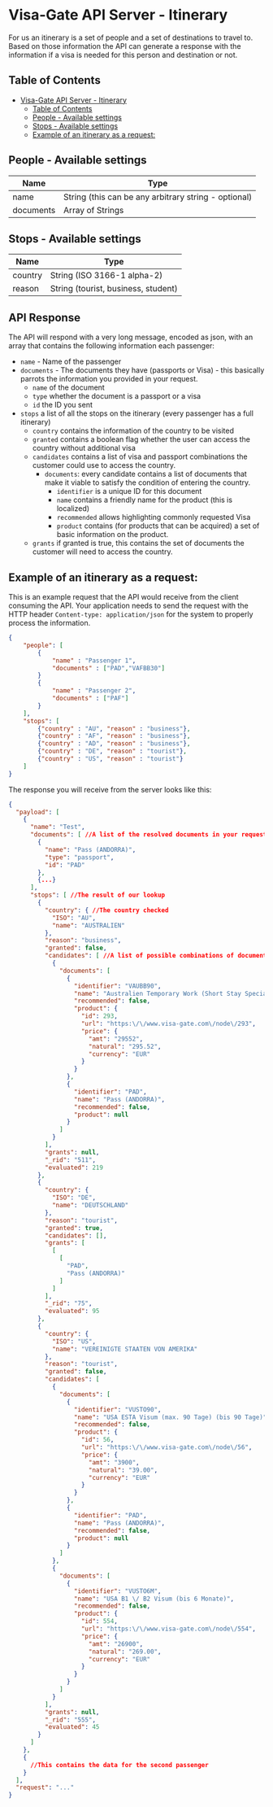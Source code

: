 # Visa-Gate API Server - Itinerary
For us an itinerary is a set of people and a set of destinations to travel to.
Based on those information the API can generate a response with the information if a visa is needed for this person and destination or not.

## Table of Contents
- [Visa-Gate API Server - Itinerary](#visa-gate-api-server---itinerary)
	- [Table of Contents](#table-of-contents)
	- [People - Available settings](#people---available-settings)
	- [Stops - Available settings](#stops---available-settings)
	- [Example of an itinerary as a request:](#example-of-an-itinerary-as-a-request)

## People - Available settings
| Name      | Type                                                |
|-----------| ----------------------------------------------------|
| name      | String (this can be any arbitrary string - optional)|
| documents | Array of Strings                                    |

## Stops - Available settings
| Name    | Type                                |
|---------|-------------------------------------|
| country | String (ISO 3166-1 alpha-2)         |
| reason  | String (tourist, business, student) |

## API Response

The API will respond with a very long message, encoded as json, with an array that contains the following information each passenger:

* `name` - Name of the passenger
* `documents` - The documents they have (passports or Visa) - this basically parrots the information you provided in your request.
  * `name` of the document
  * `type` whether the document is a passport or a visa
  * `id` the ID you sent
* `stops` a list of all the stops on the itinerary (every passenger has a full itinerary)
  * `country` contains the information of the country to be visited
  * `granted` contains a boolean flag whether the user can access the country without additional visa
  * `candidates` contains a list of visa and passport combinations the customer could use to access the country.
    * `documents`: every candidate contains a list of documents that make it viable to satisfy the condition of entering the country.
      * `identifier`  is a unique ID for this document
      * `name` contains a friendly name for the product (this is localized)
      * `recommended` allows highlighting commonly requested Visa
      * `product` contains (for products that can be acquired) a set of basic information on the product.
  * `grants` if granted is true, this contains the set of documents the customer will need to access the country.


## Example of an itinerary as a request:

This is an example request that the API would receive from the client consuming the API. Your application needs to send the request with the HTTP header `Content-type: application/json` for the system to properly process the information.

```json
{
	"people": [
		{
			"name" : "Passenger 1",
			"documents" : ["PAD","VAFBB30"]
		}
		{
			"name" : "Passenger 2",
			"documents" : ["PAF"]
		}
	],
	"stops": [
		{"country" : "AU", "reason" : "business"},
		{"country" : "AF", "reason" : "business"},
		{"country" : "AD", "reason" : "business"},
		{"country" : "DE", "reason" : "tourist"},
		{"country" : "US", "reason" : "tourist"}
	]
}
```


The response you will receive from the server looks like this:

```json
{
  "payload": [
    {
      "name": "Test",
      "documents": [ //A list of the resolved documents in your request
        {
          "name": "Pass (ANDORRA)",
          "type": "passport",
          "id": "PAD"
        },
        {...}
      ],
      "stops": [ //The result of our lookup
        {
          "country": { //The country checked
            "ISO": "AU",
            "name": "AUSTRALIEN"
          },
          "reason": "business",
          "granted": false,
          "candidates": [ //A list of possible combinations of documents to enter the country
            {
              "documents": [
                {
                  "identifier": "VAUBB90",
                  "name": "Australien Temporary Work (Short Stay Specialist) Visum (bis 90 Tage)",
                  "recommended": false,
                  "product": {
                    "id": 293,
                    "url": "https:\/\/www.visa-gate.com\/node\/293",
                    "price": {
                      "amt": "29552",
                      "natural": "295.52",
                      "currency": "EUR"
                    }
                  }
                },
                {
                  "identifier": "PAD",
                  "name": "Pass (ANDORRA)",
                  "recommended": false,
                  "product": null
                }
              ]
            }
          ],
          "grants": null,
          "_rid": "511",
          "evaluated": 219
        },
        {
          "country": {
            "ISO": "DE",
            "name": "DEUTSCHLAND"
          },
          "reason": "tourist",
          "granted": true,
          "candidates": [],
          "grants": [
            [
              [
                "PAD",
                "Pass (ANDORRA)"
              ]
            ]
          ],
          "_rid": "75",
          "evaluated": 95
        },
        {
          "country": {
            "ISO": "US",
            "name": "VEREINIGTE STAATEN VON AMERIKA"
          },
          "reason": "tourist",
          "granted": false,
          "candidates": [
            {
              "documents": [
                {
                  "identifier": "VUSTO90",
                  "name": "USA ESTA Visum (max. 90 Tage) (bis 90 Tage)",
                  "recommended": false,
                  "product": {
                    "id": 56,
                    "url": "https:\/\/www.visa-gate.com\/node\/56",
                    "price": {
                      "amt": "3900",
                      "natural": "39.00",
                      "currency": "EUR"
                    }
                  }
                },
                {
                  "identifier": "PAD",
                  "name": "Pass (ANDORRA)",
                  "recommended": false,
                  "product": null
                }
              ]
            },
            {
              "documents": [
                {
                  "identifier": "VUSTO6M",
                  "name": "USA B1 \/ B2 Visum (bis 6 Monate)",
                  "recommended": false,
                  "product": {
                    "id": 554,
                    "url": "https:\/\/www.visa-gate.com\/node\/554",
                    "price": {
                      "amt": "26900",
                      "natural": "269.00",
                      "currency": "EUR"
                    }
                  }
                }
              ]
            }
          ],
          "grants": null,
          "_rid": "555",
          "evaluated": 45
        }
      ]
    },
    {
      //This contains the data for the second passenger
    }
  ],
  "request": "..."
}
```